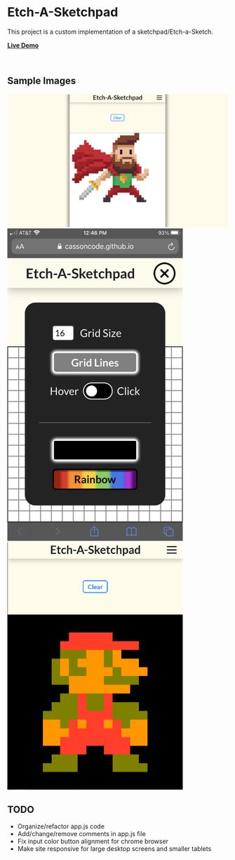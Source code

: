 # Etch-A-Sketchpad
This project is a custom implementation of a sketchpad/Etch-a-Sketch.


**[Live Demo](https://cassoncode.github.io/etch-a-sketch/)** 

<br>

## Sample Images
<img src="Images/BeardedHeroPixelArt.png" alt="Bearded Hero Pixel Art" width="1000"/>

<img src="Images/MobileMenu.png" alt="Mobile menu" width="400"/>

<img src="Images/MarioPixelArt.png" alt="Mario Pixel Art" width="400"/>

<br>

## TODO
* Organize/refactor app.js code
* Add/change/remove comments in app.js file
* Fix input color button alignment for chrome browser
* Make site responsive for large desktop screens and smaller tablets
